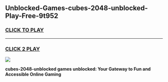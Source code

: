 
## Unblocked-Games-cubes-2048-unblocked-Play-Free-9t952
<h3>
<a href="https://premium76.site?title=cubes-2048-unblocked&ref=18A1">CLICK TO PLAY</a></h3>
<hr>

<h3>
<a href="https://premium76.site?title=cubes-2048-unblocked&ref=18A1">CLICK 2 PLAY</a>
  
</h3>

<a href="https://premium76.site?title=cubes-2048-unblocked&ref=18A1"><img src="https://clearcache.store/games.png"></a>


**cubes-2048-unblocked games unblocked: Your Gateway to Fun and Accessible Online Gaming**
